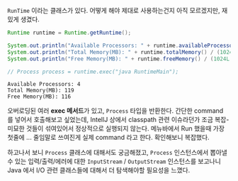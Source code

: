`RunTime` 이라는 클래스가 있다. 어떻게 해야 제대로 사용하는건지 아직 모르겠지만, 재밌게 생겼다.

```java
Runtime runtime = Runtime.getRuntime();

System.out.println("Available Processors: " + runtime.availableProcessors());
System.out.println("Total Memory(MB): " + runtime.totalMemory() / (1024L * 1024L)); 
System.out.println("Free Memory(MB): " + runtime.freeMemory() / (1024L * 1024L));

// Process process = runtime.exec("java RuntimeMain");
```
```shell
Available Processors: 4
Total Memory(MB): 119
Free Memory(MB): 116
```

오버로딩된 여러 **exec 메서드**가 있고, `Process` 타입을 반환한다. 간단한 command 를 넣어서 호출해보고 싶었는데, IntellJ 상에서 classpath 관련 이슈라던가 조금 복잡-미묘한 것들이 섞여있어서 정상적으로 실행되지 않는다. 메뉴바에서 Run 했을때 가장 첫줄에 ... 줄임말로 쓰여진게 실제 command 라고 한다. 확인해보니 복잡했다.

하고나서 보니 `Process` 클래스에 대해서도 궁금해졌고, `Process` 인스턴스에서 뽑아낼 수 있는 입력/출력/에러에 대한 `InputStream` / `OutputStream` 인스턴스를 보고나니 Java 에서 I/O 관련 클래스들에 대해서 더 탐색해야할 필요성을 느꼈다.